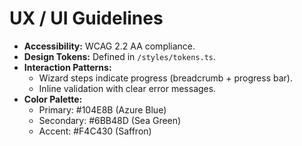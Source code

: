 # UX / UI Guidelines

* **Accessibility:** WCAG 2.2 AA compliance.  
* **Design Tokens:** Defined in `/styles/tokens.ts`.  
* **Interaction Patterns:**  
  * Wizard steps indicate progress (breadcrumb + progress bar).  
  * Inline validation with clear error messages.  
* **Color Palette:**  
  * Primary: #104E8B (Azure Blue)  
  * Secondary: #6BB48D (Sea Green)  
  * Accent: #F4C430 (Saffron)  
